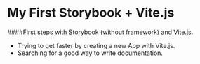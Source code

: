 # My First Storybook + Vite.js

####First steps with Storybook (without framework) and Vite.js.

- Trying to get faster by creating a new App with Vite.js.
- Searching for a good way to write documentation.
